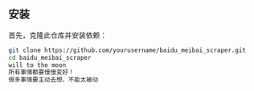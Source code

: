 
## 安装

首先，克隆此仓库并安装依赖：

```bash
git clone https://github.com/yourusername/baidu_meibai_scraper.git
cd baidu_meibai_scraper
will to the moon
所有事情都要慢慢变好！
很多事情要主动去想，不能太被动
